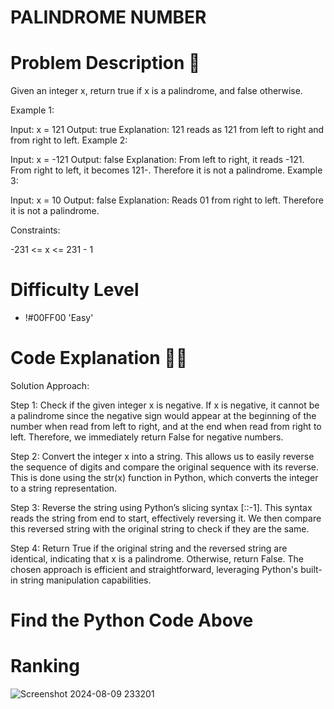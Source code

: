# PALINDROME NUMBER

# Problem Description 📄

Given an integer x, return true if x is a palindrome, and false otherwise.

Example 1:

Input: x = 121
Output: true
Explanation: 121 reads as 121 from left to right and from right to left.
Example 2:

Input: x = -121
Output: false
Explanation: From left to right, it reads -121. From right to left, it becomes 121-. Therefore it is not a palindrome.
Example 3:

Input: x = 10
Output: false
Explanation: Reads 01 from right to left. Therefore it is not a palindrome.
 
Constraints:

-231 <= x <= 231 - 1


# Difficulty Level
- !#00FF00 'Easy'


# Code Explanation 🧑‍💻

Solution Approach:

Step 1:
Check if the given integer x is negative. If x is negative, it cannot be a palindrome since the negative sign would appear at the beginning of the number when read from left to right, and at the end when read from right to left. Therefore, we immediately return False for negative numbers.

Step 2:
Convert the integer x into a string. This allows us to easily reverse the sequence of digits and compare the original sequence with its reverse. This is done using the str(x) function in Python, which converts the integer to a string representation.

Step 3:
Reverse the string using Python’s slicing syntax [::-1]. This syntax reads the string from end to start, effectively reversing it. We then compare this reversed string with the original string to check if they are the same.

Step 4:
Return True if the original string and the reversed string are identical, indicating that x is a palindrome. Otherwise, return False. The chosen approach is efficient and straightforward, leveraging Python's built-in string manipulation capabilities.

# Find the Python Code Above

# Ranking
![Screenshot 2024-08-09 233201](https://github.com/user-attachments/assets/3784f66c-d55c-4e37-9ba5-392d0644cc44)
